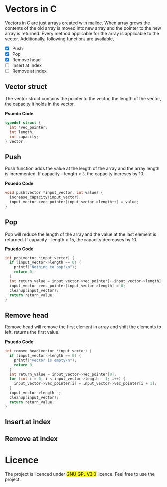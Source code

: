 # Vectors in C
Vectors in C are just arrays created with malloc. When array grows the contents of the old array is moved into new array and the pointer to the new array is returned.
Every method applicable for the array is applicable to the vector. Additionally, following functions are available,

- [x] Push
- [x] Pop
- [x] Remove head
- [ ] Insert at index
- [ ] Remove at index

## Vector struct
The vector struct contains the pointer to the vector, the length of the vector, the capacity it holds in the vector.

__Psuedo Code__
```c
typedef struct {
  int *vec_pointer;
  int length;
  int capacity;
} vector;
```
## Push
Push function adds the value at the length of the array and the array length is incremented. If capacity - length < 3, the capacity increses by 10.

__Psuedo Code__
```c
void push(vector *input_vector, int value) {
  increase_capacity(input_vector);
  input_vector->vec_pointer[input_vector->length++] = value;
}
```
## Pop
Pop will reduce the length of the array and the value at the last element is returned. If capacity - length > 15, the capacity decreases by 10.

__Psuedo Code__
```c
int pop(vector *input_vector) {
  if (input_vector->length == 0) {
    printf("Nothing to pop!\n");
    return 0;
  }
  int return_value = input_vector->vec_pointer[--input_vector->length];
  input_vector->vec_pointer[input_vector->length] = 0;
  cleanup(input_vector);
  return return_value;
}
```
## Remove head
Remove head will remove the first element in array and shift the elements to left. returns the first value.

__Psuedo Code__
```c
int remove_head(vector *input_vector) {
  if (input_vector->length == 0) {
    printf("vector is empty\n");
    return 0;
  }
  int return_value = input_vector->vec_pointer[0];
  for (int i = 0; i < input_vector->length - 1; i++) {
    input_vector->vec_pointer[i] = input_vector->vec_pointer[i + 1];
  }
  input_vector->length--;
  cleanup(input_vector);
  return return_value;
}
```
## Insert at index
## Remove at index
# Licence
The project is licenced under <mark> GNU GPL V3.0</mark> licence. Feel free to use the project.
